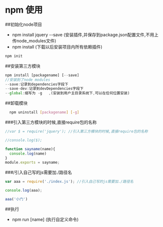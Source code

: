 # npm 使用

##初始化node项目
- npm install jquery --save (安装插件,并保存到package.json配置文件,不用上传node_modules文件)
- npm install (下载以后安装项目内所有依赖插件)

```bash
npm init
```

##安装第三方模块
```js
npm install [packagename] [--save]
//安装到了node modules
--save:记录到dependencies字段下
--save-dev:记录到devDependencies字段下
--global:缩写为 -g   ,(安装到用户主目录系统下,可以在任何位置安装)
```

##卸载模块
```bash
  npm uninstall [packagename] [-g]
```

###引入第三方模块的时候,直接require包的名称
```js
//var $ = require('jquery'); //引入第三方模块的时候,直接require包的名称

//console.log($);
```
```js
function sayname(name){
  console.log(name)
}
module.exports = sayname;
```

###/引入自己写的js需要加./路径名
```js
var aaa = require('./index.js'); //引入自己写的js需要加./路径名

console.log(aaa);

aaa('小门')
```

##执行
- npm run [name] (执行自定义命令)
